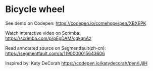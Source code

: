 # Bicycle wheel

See demo on Codepen: https://codepen.io/comehope/pen/XBXEPK

Watch interactive video on Scrimba: https://scrimba.com/p/pEgDAM/cgkqnAz

Read annotated source on Segmentfault(zh-cn): https://segmentfault.com/a/1190000015643606

Inspired by: Katy DeCorah https://codepen.io/katydecorah/pen/lJjIH
